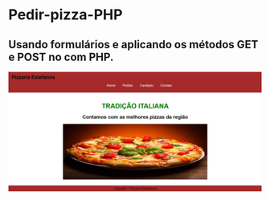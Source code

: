 # Pedir-pizza-PHP
## Usando formulários e aplicando os métodos GET e POST no com PHP. 
![](PedirPizza.JPG)
